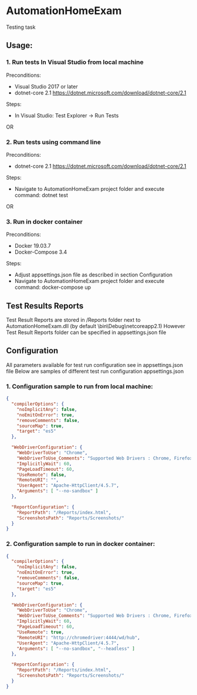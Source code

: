 # AutomationHomeExam
Testing task

## Usage:

### 1. Run tests In Visual Studio from local machine
Preconditions:
- Visual Studio 2017 or later
- dotnet-core 2.1
https://dotnet.microsoft.com/download/dotnet-core/2.1

Steps:
- In Visual Studio: Test Explorer -> Run Tests

OR

### 2. Run tests using command line
Preconditions:
- dotnet-core 2.1
https://dotnet.microsoft.com/download/dotnet-core/2.1

Steps:
- Navigate to AutomationHomeExam project folder and execute command: 
dotnet test

OR

### 3. Run in docker container
Preconditions:
- Docker 19.03.7
- Docker-Compose 3.4

Steps:
- Adjust appsettings.json file as described in section Configuration
- Navigate to AutomationHomeExam project folder and execute command: 
docker-compose up

## Test Results Reports
Test Result Reports are stored in /Reports folder next to AutomationHomeExam.dll (by default \bin\Debug\netcoreapp2.1)
However Test Result Reports folder can be specified in appsettings.json file

## Configuration
All parameters available for test run configuration see in appsettings.json file
Below are samples of different test run configuration appsettings.json

### 1. Configuration sample to run from local machine:
```json
{
  "compilerOptions": {
    "noImplicitAny": false,
    "noEmitOnError": true,
    "removeComments": false,
    "sourceMap": true,
    "target": "es5"
  },

  "WebDriverConfiguration": {
    "WebDriverToUse": "Chrome",
    "WebDriverToUse_Comments": "Supported Web Drivers : Chrome, Firefox",
    "ImplicitlyWait": 60,
    "PageLoadTimeout": 60,
    "UseRemote": false,
    "RemoteURI": "",
    "UserAgent": "Apache-HttpClient/4.5.7",
    "Arguments": [ "--no-sandbox" ]
  },

  "ReportConfiguration": {
    "ReportPath": "/Reports/index.html",
    "ScreenshotsPath": "Reports/Screenshots/"
  }
}
```

### 2. Configuration sample to run in docker container:
```json
{
  "compilerOptions": {
    "noImplicitAny": false,
    "noEmitOnError": true,
    "removeComments": false,
    "sourceMap": true,
    "target": "es5"
  },

  "WebDriverConfiguration": {
    "WebDriverToUse": "Chrome",
    "WebDriverToUse_Comments": "Supported Web Drivers : Chrome, Firefox",
    "ImplicitlyWait": 60,
    "PageLoadTimeout": 60,
    "UseRemote": true,
    "RemoteURI": "http://chromedriver:4444/wd/hub",
    "UserAgent": "Apache-HttpClient/4.5.7",
    "Arguments": [ "--no-sandbox", "--headless" ]
  },

  "ReportConfiguration": {
    "ReportPath": "/Reports/index.html",
    "ScreenshotsPath": "Reports/Screenshots/"
  }
}
```
